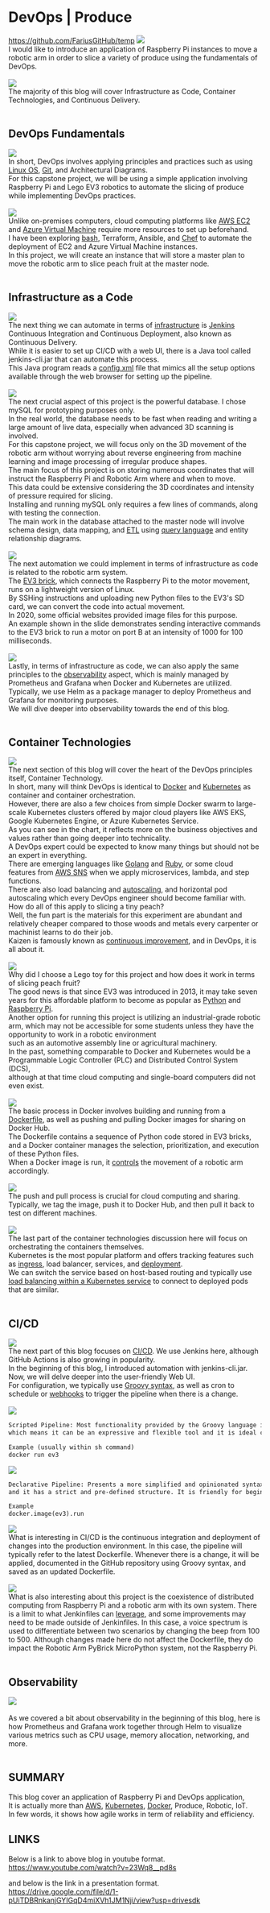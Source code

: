 # DevOps | Produce
https://github.com/FariusGitHub/temp
![](https://github.com/FariusGitHub/temp/blob/main/image/image25.png)</br>
I would like to introduce an application of Raspberry Pi instances to move a robotic arm in order to slice a variety of produce using the fundamentals of DevOps.</br></br>
![](https://github.com/FariusGitHub/temp/blob/main/image/image26.png)</br>
The majority of this blog will cover Infrastructure as Code, Container Technologies, and Continuous Delivery.</br></br>

## DevOps Fundamentals

![](https://github.com/FariusGitHub/temp/blob/main/image/image27.png)</br>
In short, DevOps involves applying principles and practices such as using [Linux OS](https://github.com/FariusGitHub/temp/blob/main/code/01_DevOps_Fundamentals_Linux_OS.md), [Git](https://github.com/FariusGitHub/temp/blob/main/code/02_DevOps_Fundamentals_Git_GitHub.md), and Architectural Diagrams. </br>
For this capstone project, we will be using a simple application involving Raspberry Pi and Lego EV3 robotics to automate the slicing of produce while implementing DevOps practices.</br></br>
![](https://github.com/FariusGitHub/temp/blob/main/image/image28.png)</br>
Unlike on-premises computers, cloud computing platforms like [AWS EC2](https://github.com/FariusGitHub/temp/blob/main/code/03_Terraform_VPC_EC2.md#example-of-ec2-with-ansible) and [Azure Virtual Machine](https://github.com/FariusGitHub/temp/blob/main/code/03_Terraform_VPC_EC2.md#example-of-azure-vm-setup-with-terraform) require more resources to set up beforehand. <br>
I have been exploring [bash](https://medium.com/p/23f568a31353/edit), Terraform, Ansible, and [Chef](https://github.com/FariusGitHub/chef-ec2) to automate the deployment of EC2 and Azure Virtual Machine instances. </br>
In this project, we will create an instance that will store a master plan to move the robotic arm to slice peach fruit at the master node.</br></br>

## Infrastructure as a Code

![](https://github.com/FariusGitHub/temp/blob/main/image/image29.png)</br>
The next thing we can automate in terms of [infrastructure](https://github.com/FariusGitHub/temp/blob/main/code/06_Terraform_Jenkins.md) is [Jenkins](https://github.com/FariusGitHub/temp/blob/main/code/11a_CICD_jenkins_console_output.md) Continuous Integration and Continuous Deployment, also known as Continuous Delivery. </br>
While it is easier to set up CI/CD with a web UI, there is a Java tool called jenkins-cli.jar that can automate this process. </br>
This Java program reads a [config.xml](https://raw.githubusercontent.com/FariusGitHub/temp/main/image/image22.png) file that mimics all the setup options available through the web browser for setting up the pipeline.</br></br>
![](https://github.com/FariusGitHub/temp/blob/main/image/image30.png)</br>
The next crucial aspect of this project is the powerful database. I chose mySQL for prototyping purposes only. </br>
In the real world, the database needs to be fast when reading and writing a large amount of live data, especially when advanced 3D scanning is involved. </br>
For this capstone project, we will focus only on the 3D movement of the robotic arm without worrying about reverse engineering from machine learning and image processing of irregular produce shapes. </br>
The main focus of this project is on storing numerous coordinates that will instruct the Raspberry Pi and Robotic Arm where and when to move. </br>
This data could be extensive considering the 3D coordinates and intensity of pressure required for slicing. </br>
Installing and running mySQL only requires a few lines of commands, along with testing the connection. </br>
The main work in the database attached to the master node will involve schema design, data mapping, and [ETL](https://medium.com/p/b48908474a4b/edit) using [query language](https://medium.com/p/6834334db362/edit) and entity relationship diagrams.</br></br>
![](https://github.com/FariusGitHub/temp/blob/main/image/image31.png)</br>
The next automation we could implement in terms of infrastructure as code is related to the robotic arm system. </br>
The [EV3 brick](https://education.lego.com/en-us/product-resources/mindstorms-ev3/teacher-resources/python-for-ev3/), which connects the Raspberry Pi to the motor movement, runs on a lightweight version of Linux. </br>
By SSHing instructions and uploading new Python files to the EV3's SD card, we can convert the code into actual movement. </br>
In 2020, some official websites provided image files for this purpose. </br>
An example shown in the slide demonstrates sending interactive commands to the EV3 brick to run a motor on port B at an intensity of 1000 for 100 milliseconds.</br></br>
![](https://github.com/FariusGitHub/temp/blob/main/image/image32.png)</br>
Lastly, in terms of infrastructure as code, we can also apply the same principles to the [observability](https://github.com/FariusGitHub/temp/blob/main/code/07_Terraform_Grafana.md) aspect, which is mainly managed by Prometheus and Grafana when Docker and Kubernetes are utilized. </br>
Typically, we use Helm as a package manager to deploy Prometheus and Grafana for monitoring purposes.</br>
We will dive deeper into observability towards the end of this blog.</br></br>

## Container Technologies

![](https://github.com/FariusGitHub/temp/blob/main/image/image33.png)</br>
The next section of this blog will cover the heart of the DevOps principles itself, Container Technology. </br>
In short, many will think DevOps is identical to [Docker](https://medium.com/p/3fff23c4844c/edit) and [Kubernetes](https://github.com/FariusGitHub/kubernetes) as container and container orchestration. </br>
However, there are also a few choices from simple Docker swarm to large-scale Kubernetes clusters offered by major cloud players like AWS EKS, Google Kubernetes Engine, or Azure Kubernetes Service. </br>
As you can see in the chart, it reflects more on the business objectives and values rather than going deeper into technicality. </br>
A DevOps expert could be expected to know many things but should not be an expert in everything. </br>
There are emerging languages like [Golang](https://github.com/FariusGitHub/crd) and [Ruby](https://medium.com/p/14ffb11cd6cd/edit), or some cloud features from [AWS SNS](https://medium.com/p/9538f74936d9/edit) when we apply microservices, lambda, and step functions. </br> 
There are also load balancing and [autoscaling](https://medium.com/p/c340ddde64de/edit), and horizontal pod autoscaling which every DevOps engineer should become familiar with. </br> 
How do all of this apply to slicing a tiny peach? </br>
Well, the fun part is the materials for this experiment are abundant and relatively cheaper compared to those woods and metals every carpenter or machinist learns to do their job. </br>
Kaizen is famously known as [continuous improvement](https://en.wikipedia.org/wiki/DevOps#Toyota_production_system,_lean_thinking,_kaizen), and in DevOps, it is all about it.</br></br>
![](https://github.com/FariusGitHub/temp/blob/main/image/image34.png)</br>
Why did I choose a Lego toy for this project and how does it work in terms of slicing peach fruit? </br> 
The good news is that since EV3 was introduced in 2013, it may take seven years for this affordable platform to become as popular as [Python](https://github.com/FariusGitHub/temp/tree/main/code) and [Raspberry Pi](https://www.ev3dev.org/). </br>
Another option for running this project is utilizing an industrial-grade robotic arm, which may not be accessible for some students unless they have the opportunity to work in a robotic environment </br>
such as an automotive assembly line or agricultural machinery. </br>
In the past, something comparable to Docker and Kubernetes would be a Programmable Logic Controller (PLC) and Distributed Control System (DCS), </br>
although at that time cloud computing and single-board computers did not even exist.</br></br>
![](https://github.com/FariusGitHub/temp/blob/main/image/image35.png)</br>
The basic process in Docker involves building and running from a [Dockerfile](https://github.com/FariusGitHub/temp/blob/main/code/08_Docker_Dockerfile_Design.md), as well as pushing and pulling Docker images for sharing on Docker Hub. </br>
The Dockerfile contains a sequence of Python code stored in EV3 bricks, and a Docker container manages the selection, prioritization, and execution of these Python files. </br> 
When a Docker image is run, it [controls](https://www.ev3dev.org/docs/tutorials/connecting-to-the-internet-via-usb/) the movement of a robotic arm accordingly.</br></br>
![](https://github.com/FariusGitHub/temp/blob/main/image/image36.png)</br>
The push and pull process is crucial for cloud computing and sharing. </br>
Typically, we tag the image, push it to Docker Hub, and then pull it back to test on different machines.</br></br>
![](https://github.com/FariusGitHub/temp/blob/main/image/image37.png)</br>
The last part of the container technologies discussion here will focus on orchestrating the containers themselves. </br>
Kubernetes is the most popular platform and offers tracking features such as [ingress](https://github.com/FariusGitHub/temp/blob/main/code/ingress.yaml), load balancer, services, and [deployment](https://github.com/FariusGitHub/temp/blob/main/code/deployment.yaml). </br>
We can switch the service based on host-based routing and typically use [load balancing within a Kubernetes service](https://github.com/FariusGitHub/temp/blob/main/code/LoadBalancerService.yaml) to connect to deployed pods that are similar.</br></br>

## CI/CD

![](https://github.com/FariusGitHub/temp/blob/main/image/image38.png)</br>
The next part of this blog focuses on [CI/CD](https://github.com/FariusGitHub/temp/blob/main/code/11_CICD_setup.md). We use Jenkins here, although GitHub Actions is also growing in popularity. </br>
In the beginning of this blog, I introduced automation with jenkins-cli.jar. Now, we will delve deeper into the user-friendly Web UI. </br>
For configuration, we typically use [Groovy syntax](https://github.com/FariusGitHub/temp/blob/main/code/Jenkinsfile_github), as well as cron to schedule or [webhooks](https://github.com/FariusGitHub/Example_Webpage) to trigger the pipeline when there is a change.</br></br>
![](https://github.com/FariusGitHub/temp/blob/main/image/image39.png)</br>
```txt
Scripted Pipeline: Most functionality provided by the Groovy language is made available to Scripted Pipeline,
which means it can be an expressive and flexible tool and it is ideal choice for power-users with complex requirements. 

Example (usually within sh command)
docker run ev3
```
![](https://github.com/FariusGitHub/temp/blob/main/image/image40.png)</br>
```txt
Declarative Pipeline: Presents a more simplified and opinionated syntax. It must be enclosed with a pipeline block
and it has a strict and pre-defined structure. It is friendly for beginners. 

Example
docker.image(ev3).run
```
![](https://github.com/FariusGitHub/temp/blob/main/image/image41.png)</br>
What is interesting in CI/CD is the continuous integration and deployment of changes into the production environment. In this case, the pipeline will typically refer to the latest Dockerfile. Whenever there is a change, it will be applied, documented in the GitHub repository using Groovy syntax, and saved as an updated Dockerfile.</br></br>
![](https://github.com/FariusGitHub/temp/blob/main/image/image42.png)</br>
What is also interesting about this project is the coexistence of distributed computing from Raspberry Pi and a robotic arm with its own system. There is a limit to what Jenkinfiles can [leverage](https://github.com/FariusGitHub/temp/blob/main/code/leverage.md), and some improvements may need to be made outside of Jenkinfiles. In this case, a voice spectrum is used to differentiate between two scenarios by changing the beep from 100 to 500. Although changes made here do not affect the Dockerfile, they do impact the Robotic Arm PyBrick MicroPython system, not the Raspberry Pi.</br></br>

## Observability

![](https://github.com/FariusGitHub/temp/blob/main/image/image43.png)</br></br>
As we covered a bit about observability in the beginning of this blog, here is how Prometheus and Grafana work together through Helm to visualize various metrics such as CPU usage, memory allocation, networking, and more.</br></br>

## SUMMARY
This blog cover an application of Raspberry Pi and DevOps application, </br>
It is actually more than [AWS](https://medium.com/p/cdd3ddf67404/edit), [Kubernetes](https://github.com/FariusGitHub/K8S_K9S_K3S), [Docker](https://medium.com/p/e457b92f0821/edit), Produce, Robotic, IoT. </br>
In few words, it shows how agile works in term of reliability and efficiency. </br>

## LINKS
Below is a link to above blog in youtube format.</br>
https://www.youtube.com/watch?v=23Wq8__pd8s </br>

and below is the link in a presentation format.</br> 
https://drive.google.com/file/d/1-pUiTDBRnkanjGYIGqD4miXVh1JM1Nji/view?usp=drivesdk</br>
